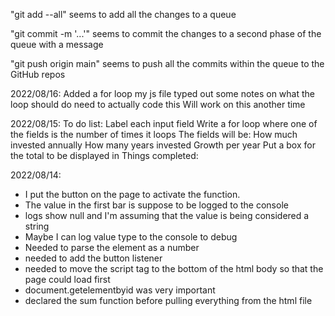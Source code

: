 "git add --all" seems to add all the changes to a queue

"git commit -m '...'" seems to commit the changes to a second phase of the queue with a message

"git push origin main" seems to push all the commits within the queue to the GitHub repos

2022/08/16:
Added a for loop my js file
typed out some notes on what the loop should do
need to actually code this
Will work on this another time

2022/08/15:
To do list:
    Label each input field
    Write a for loop where one of the fields is the number of times it loops
    The fields will be:
        How much invested annually
        How many years invested
        Growth per year
    Put a box for the total to be displayed in
Things completed:


2022/08/14:
- I put the button on the page to activate the function.
- The value in the first bar is suppose to be logged to the console
- logs show null and I'm assuming that the value is being considered a string
- Maybe I can log value type to the console to debug
- Needed to parse the element as a number
- needed to add the button listener
- needed to move the script tag to the bottom of the html body so that the page could load first
- document.getelementbyid was very important
- declared the sum function before pulling everything from the html file